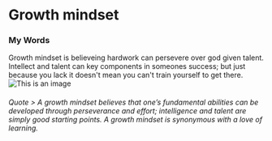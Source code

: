 # Growth mindset 
### My Words
Growth mindset is believeing hardwork can persevere over god given talent. Intellect and talent can key components in someones success; but just because you lack it doesn't mean you can't train yourself to get there. 
![This is an image](https://miro.medium.com/max/1332/1*PQBc8JCD5yu4x2wxCCGU1g.png)
###### Quote > A growth mindset believes that one’s fundamental abilities can be developed through perseverance and effort; intelligence and talent are simply good starting points. A growth mindset is synonymous with a love of learning.
